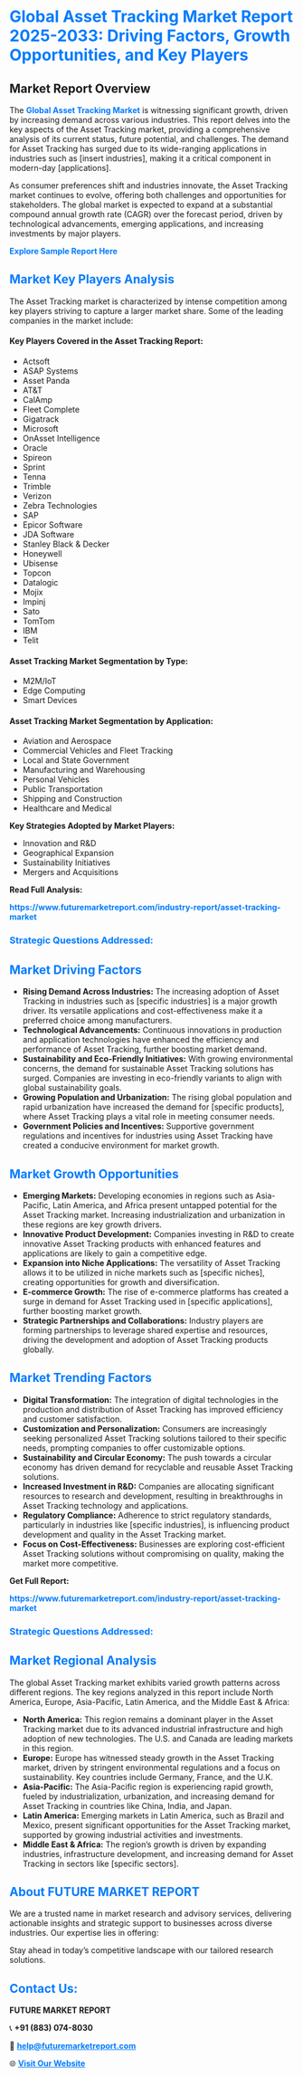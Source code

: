 <h1 style="color: #007BFF;">Global Asset Tracking Market Report 2025-2033: Driving Factors, Growth Opportunities, and Key Players</h1>

<section id="overview">
<h2>Market Report Overview</h2>
<p>The <a href="https://www.futuremarketreport.com/industry-report/asset-tracking-market" style="color: #007BFF; text-decoration: none;"><strong>Global Asset Tracking Market</strong></a> is witnessing significant growth, driven by increasing demand across various industries. This report delves into the key aspects of the Asset Tracking market, providing a comprehensive analysis of its current status, future potential, and challenges. The demand for Asset Tracking has surged due to its wide-ranging applications in industries such as [insert industries], making it a critical component in modern-day [applications].</p>
<p>As consumer preferences shift and industries innovate, the Asset Tracking market continues to evolve, offering both challenges and opportunities for stakeholders. The global market is expected to expand at a substantial compound annual growth rate (CAGR) over the forecast period, driven by technological advancements, emerging applications, and increasing investments by major players.</p>
</section>

<section id="overview">
<p><a href="https://www.futuremarketreport.com/request-sample/reportId=99399" style="color: #007BFF; text-decoration: none;"><strong>Explore Sample Report Here</strong></a></p>
</section>

<section id="key-players">
<h2 style="color: #007BFF;">Market Key Players Analysis</h2>
<p>The Asset Tracking market is characterized by intense competition among key players striving to capture a larger market share. Some of the leading companies in the market include:</p>
<h4>Key Players Covered in the Asset Tracking Report:</h4>
<ul><li>Actsoft</li><li>ASAP Systems</li><li>Asset Panda</li><li>AT&amp;T</li><li>CalAmp</li><li>Fleet Complete</li><li>Gigatrack</li><li>Microsoft</li><li>OnAsset Intelligence</li><li>Oracle</li><li>Spireon</li><li>Sprint</li><li>Tenna</li><li>Trimble</li><li>Verizon</li><li>Zebra Technologies</li><li>SAP</li><li>Epicor Software</li><li>JDA Software</li><li>Stanley Black &amp; Decker</li><li>Honeywell</li><li>Ubisense</li><li>Topcon</li><li>Datalogic</li><li>Mojix</li><li>Impinj</li><li>Sato</li><li>TomTom</li><li>IBM</li><li>Telit</li></ul>
<h4>Asset Tracking Market Segmentation by Type:</h4>
<ul><li>M2M/IoT</li><li>Edge Computing</li><li>Smart Devices</li></ul>

<h4>Asset Tracking Market Segmentation by Application:</h4>
<ul><li>Aviation and Aerospace</li><li>Commercial Vehicles and Fleet Tracking</li><li>Local and State Government</li><li>Manufacturing and Warehousing</li><li>Personal Vehicles</li><li>Public Transportation</li><li>Shipping and Construction</li><li>Healthcare and Medical</li></ul>
<p><strong>Key Strategies Adopted by Market Players:</strong></p>
<ul>
<li>Innovation and R&D</li>
<li>Geographical Expansion</li>
<li>Sustainability Initiatives</li>
<li>Mergers and Acquisitions</li>
</ul>
</section>

<section>
<p><strong>Read Full Analysis: </strong></p><a href="https://www.futuremarketreport.com/industry-report/asset-tracking-market" style="color: #007BFF; text-decoration: none;"><strong>https://www.futuremarketreport.com/industry-report/asset-tracking-market</strong></a>
<h3 style="color: #007BFF;">Strategic Questions Addressed:</h3>
</section>

<section id="driving-factors">
<h2 style="color: #007BFF;">Market Driving Factors</h2>
<ul>
<li><strong>Rising Demand Across Industries:</strong> The increasing adoption of Asset Tracking in industries such as [specific industries] is a major growth driver. Its versatile applications and cost-effectiveness make it a preferred choice among manufacturers.</li>
<li><strong>Technological Advancements:</strong> Continuous innovations in production and application technologies have enhanced the efficiency and performance of Asset Tracking, further boosting market demand.</li>
<li><strong>Sustainability and Eco-Friendly Initiatives:</strong> With growing environmental concerns, the demand for sustainable Asset Tracking solutions has surged. Companies are investing in eco-friendly variants to align with global sustainability goals.</li>
<li><strong>Growing Population and Urbanization:</strong> The rising global population and rapid urbanization have increased the demand for [specific products], where Asset Tracking plays a vital role in meeting consumer needs.</li>
<li><strong>Government Policies and Incentives:</strong> Supportive government regulations and incentives for industries using Asset Tracking have created a conducive environment for market growth.</li>
</ul>
</section>

<section id="growth-opportunities">
<h2 style="color: #007BFF;">Market Growth Opportunities</h2>
<ul>
<li><strong>Emerging Markets:</strong> Developing economies in regions such as Asia-Pacific, Latin America, and Africa present untapped potential for the Asset Tracking market. Increasing industrialization and urbanization in these regions are key growth drivers.</li>
<li><strong>Innovative Product Development:</strong> Companies investing in R&D to create innovative Asset Tracking products with enhanced features and applications are likely to gain a competitive edge.</li>
<li><strong>Expansion into Niche Applications:</strong> The versatility of Asset Tracking allows it to be utilized in niche markets such as [specific niches], creating opportunities for growth and diversification.</li>
<li><strong>E-commerce Growth:</strong> The rise of e-commerce platforms has created a surge in demand for Asset Tracking used in [specific applications], further boosting market growth.</li>
<li><strong>Strategic Partnerships and Collaborations:</strong> Industry players are forming partnerships to leverage shared expertise and resources, driving the development and adoption of Asset Tracking products globally.</li>
</ul>
</section>

<section id="trending-factors">
<h2 style="color: #007BFF;">Market Trending Factors</h2>
<ul>
<li><strong>Digital Transformation:</strong> The integration of digital technologies in the production and distribution of Asset Tracking has improved efficiency and customer satisfaction.</li>
<li><strong>Customization and Personalization:</strong> Consumers are increasingly seeking personalized Asset Tracking solutions tailored to their specific needs, prompting companies to offer customizable options.</li>
<li><strong>Sustainability and Circular Economy:</strong> The push towards a circular economy has driven demand for recyclable and reusable Asset Tracking solutions.</li>
<li><strong>Increased Investment in R&D:</strong> Companies are allocating significant resources to research and development, resulting in breakthroughs in Asset Tracking technology and applications.</li>
<li><strong>Regulatory Compliance:</strong> Adherence to strict regulatory standards, particularly in industries like [specific industries], is influencing product development and quality in the Asset Tracking market.</li>
<li><strong>Focus on Cost-Effectiveness:</strong> Businesses are exploring cost-efficient Asset Tracking solutions without compromising on quality, making the market more competitive.</li>
</ul>
</section>

<section>
<p><strong>Get Full Report: </strong></p><a href="https://www.futuremarketreport.com/industry-report/asset-tracking-market" style="color: #007BFF; text-decoration: none;"><strong>https://www.futuremarketreport.com/industry-report/asset-tracking-market</strong></a>
<h3 style="color: #007BFF;">Strategic Questions Addressed:</h3>
</section>


<section id="regional-analysis">
<h2 style="color: #007BFF;">Market Regional Analysis</h2>
<p>The global Asset Tracking market exhibits varied growth patterns across different regions. The key regions analyzed in this report include North America, Europe, Asia-Pacific, Latin America, and the Middle East & Africa:</p>
<ul>
<li><strong>North America:</strong> This region remains a dominant player in the Asset Tracking market due to its advanced industrial infrastructure and high adoption of new technologies. The U.S. and Canada are leading markets in this region.</li>
<li><strong>Europe:</strong> Europe has witnessed steady growth in the Asset Tracking market, driven by stringent environmental regulations and a focus on sustainability. Key countries include Germany, France, and the U.K.</li>
<li><strong>Asia-Pacific:</strong> The Asia-Pacific region is experiencing rapid growth, fueled by industrialization, urbanization, and increasing demand for Asset Tracking in countries like China, India, and Japan.</li>
<li><strong>Latin America:</strong> Emerging markets in Latin America, such as Brazil and Mexico, present significant opportunities for the Asset Tracking market, supported by growing industrial activities and investments.</li>
<li><strong>Middle East & Africa:</strong> The region’s growth is driven by expanding industries, infrastructure development, and increasing demand for Asset Tracking in sectors like [specific sectors].</li>
</ul>
</section>

<footer>
<h2 style="color: #007BFF;">About FUTURE MARKET REPORT</h2>
<p>We are a trusted name in market research and advisory services, delivering actionable insights and strategic support to businesses across diverse industries. Our expertise lies in offering:</p>

<p>Stay ahead in today’s competitive landscape with our tailored research solutions.</p>

<h2 style="color: #007BFF;">Contact Us:</h2>
<p><strong>FUTURE MARKET REPORT</strong></p>
<p>📞 <strong>+91 (883) 074-8030</strong></p>
<p>📧 <strong><a href="mailto:help@futuremarketreport.com" style="color: #007BFF;">help@futuremarketreport.com</a></strong></p>
<p>🌐 <strong><a href="https://www.futuremarketreport.com/" style="color: #007BFF;">Visit Our Website</a></strong></p>
</footer>